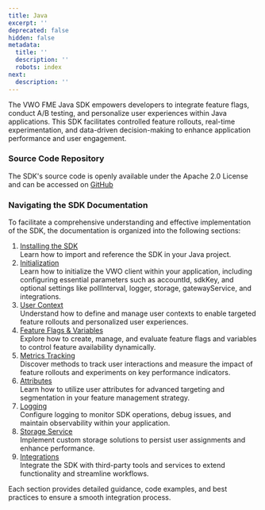 ```yaml
---
title: Java
excerpt: ''
deprecated: false
hidden: false
metadata:
  title: ''
  description: ''
  robots: index
next:
  description: ''
---
```

The VWO FME Java SDK empowers developers to integrate feature flags, conduct A/B testing, and personalize user experiences within Java applications. This SDK facilitates controlled feature rollouts, real-time experimentation, and data-driven decision-making to enhance application performance and user engagement.

### Source Code Repository

The SDK's source code is openly available under the Apache 2.0 License and can be accessed on [GitHub](https://github.com/wingify/vwo-fme-java-sdk)

### Navigating the SDK Documentation

To facilitate a comprehensive understanding and effective implementation of the SDK, the documentation is organized into the following sections:

1. [Installing the SDK](doc:fme-java-install)\
   Learn how to import and reference the SDK in your Java project.
2. [Initialization](doc:fme-java-initialization)\
   Learn how to initialize the VWO client within your application, including configuring essential parameters such as accountId, sdkKey, and optional settings like pollInterval, logger, storage, gatewayService, and integrations.
3. [User Context](doc:fme-java-context)\
   Understand how to define and manage user contexts to enable targeted feature rollouts and personalized user experiences.
4. [Feature Flags & Variables](doc:fme-node-flags)\
   Explore how to create, manage, and evaluate feature flags and variables to control feature availability dynamically.
5. [Metrics Tracking](doc:fme-java-metrics)\
   Discover methods to track user interactions and measure the impact of feature rollouts and experiments on key performance indicators.
6. [Attributes](doc:fme-node-attributes)\
   Learn how to utilize user attributes for advanced targeting and segmentation in your feature management strategy.
7. [Logging](doc:fme-java-logging)\
   Configure logging to monitor SDK operations, debug issues, and maintain observability within your application.
8. [Storage Service](doc:fme-java-storage)\
   Implement custom storage solutions to persist user assignments and enhance performance.
9. [Integrations](doc:fme-java-integrations)\
   Integrate the SDK with third-party tools and services to extend functionality and streamline workflows.

Each section provides detailed guidance, code examples, and best practices to ensure a smooth integration process.